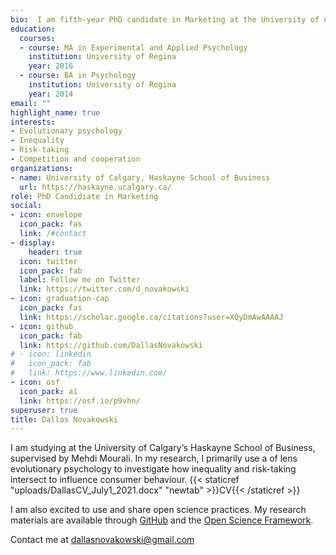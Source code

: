 ```yaml
---
bio:  I am fifth-year PhD candidate in Marketing at the University of Calgary's Haskayne school of business. I am interested in leveraging open science and evolutionary psychology to help people make better decisions.
education:
  courses:
  - course: MA in Experimental and Applied Psychology
    institution: University of Regina
    year: 2016
  - course: BA in Psychology
    institution: University of Regina
    year: 2014
email: ""
highlight_name: true
interests:
- Evolutionary psychology
- Inequality
- Risk-taking
- Competition and cooperation
organizations:
- name: University of Calgary, Haskayne School of Business
  url: https://haskayne.ucalgary.ca/
role: PhD Candidiate in Marketing
social:
- icon: envelope
  icon_pack: fas
  link: /#contact
- display:
    header: true
  icon: twitter
  icon_pack: fab
  label: Follow me on Twitter
  link: https://twitter.com/d_novakowski
- icon: graduation-cap
  icon_pack: fas
  link: https://scholar.google.ca/citations?user=XQyDmAwAAAAJ
- icon: github
  icon_pack: fab
  link: https://github.com/DallasNovakowski
# - icon: linkedin
#   icon_pack: fab
#   link: https://www.linkedin.com/
- icon: osf
  icon_pack: ai
  link: https://osf.io/p9vhn/
superuser: true
title: Dallas Novakowski
---
```


I am studying at the University of Calgary‘s Haskayne School of Business, supervised by Mehdi Mourali. In my research, I primarily use a of lens evolutionary psychology to investigate how inequality and risk-taking intersect to influence consumer behaviour.  {{< staticref "uploads/DallasCV_July1_2021.docx" "newtab" >}}CV{{< /staticref >}}

I am also excited to use and share open science practices. My research materials are available through [GitHub](https://github.com/DallasNovakowski) and the [Open Science Framework](https://osf.io/p9vhn/).


Contact me at dallasnovakowski@gmail.com


